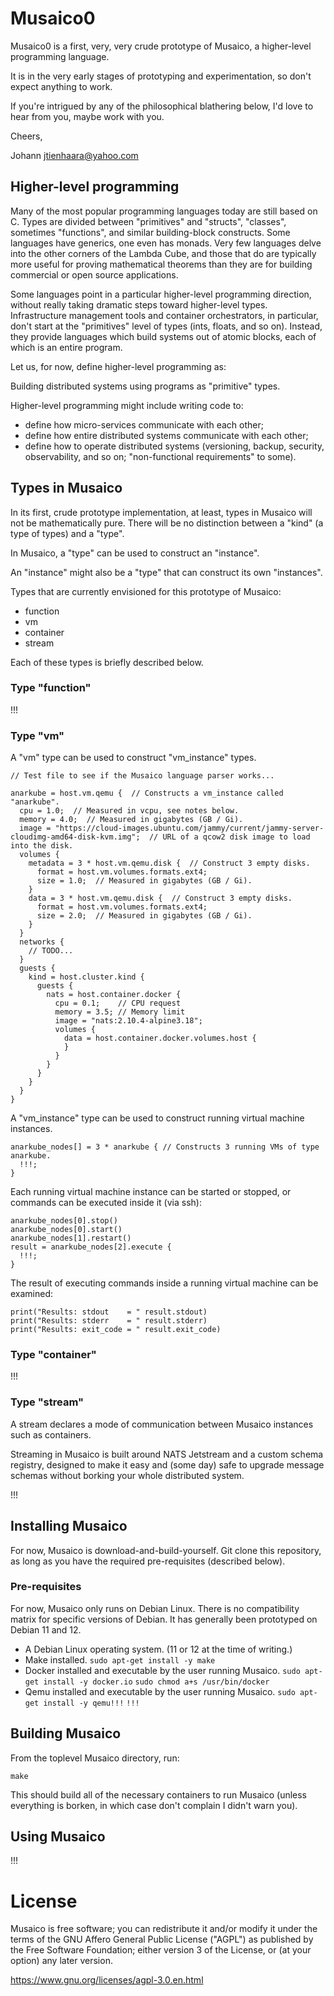 # Musaico0
Musaico0 is a first, very, very crude prototype of Musaico, a higher-level
programming language.

It is in the very early stages of prototyping and experimentation,
so don't expect anything to work.

If you're intrigued by any of the philosophical blathering below, I'd
love to hear from you, maybe work with you.

Cheers,

Johann
jtienhaara@yahoo.com

## Higher-level programming
Many of the most popular programming languages today are still based on C.
Types are divided between "primitives" and "structs", "classes",
sometimes "functions", and similar building-block constructs.
Some languages have generics, one even has monads.  Very few languages
delve into the other corners of the Lambda Cube, and those that do
are typically more useful for proving mathematical theorems than they
are for building commercial or open source applications.

Some languages point in a particular higher-level programming direction,
without really taking dramatic steps toward higher-level types.
Infrastructure management tools and container orchestrators, in particular,
don't start at the "primitives" level of types (ints, floats, and so on).
Instead, they provide languages which build systems out of
atomic blocks, each of which is an entire program.

Let us, for now, define higher-level programming as:

Building distributed systems using programs as "primitive" types.

Higher-level programming might include writing code to:

- define how micro-services communicate with each other;
- define how entire distributed systems communicate with each other;
- define how to operate distributed systems
  (versioning, backup, security, observability, and so on; "non-functional requirements" to some).

## Types in Musaico
In its first, crude prototype implementation, at least, types in Musaico
will not be mathematically pure.  There will be no distinction
between a "kind" (a type of types) and a "type".

In Musaico, a "type" can be used to construct an "instance".

An "instance" might also be a "type" that can construct its own
"instances".

Types that are currently envisioned for this prototype of Musaico:

- function
- vm
- container
- stream

Each of these types is briefly described below.

### Type "function"
!!!

### Type "vm"
A "vm" type can be used to construct "vm_instance" types.

```
// Test file to see if the Musaico language parser works...

anarkube = host.vm.qemu {  // Constructs a vm_instance called "anarkube".
  cpu = 1.0;  // Measured in vcpu, see notes below.
  memory = 4.0;  // Measured in gigabytes (GB / Gi).
  image = "https://cloud-images.ubuntu.com/jammy/current/jammy-server-cloudimg-amd64-disk-kvm.img";  // URL of a qcow2 disk image to load into the disk.
  volumes {
    metadata = 3 * host.vm.qemu.disk {  // Construct 3 empty disks.
      format = host.vm.volumes.formats.ext4;
      size = 1.0;  // Measured in gigabytes (GB / Gi).
    }
    data = 3 * host.vm.qemu.disk {  // Construct 3 empty disks.
      format = host.vm.volumes.formats.ext4;
      size = 2.0;  // Measured in gigabytes (GB / Gi).
    }
  }
  networks {
    // TODO...
  }
  guests {
    kind = host.cluster.kind {
      guests {
        nats = host.container.docker {
          cpu = 0.1;    // CPU request
          memory = 3.5; // Memory limit
          image = "nats:2.10.4-alpine3.18";
          volumes {
            data = host.container.docker.volumes.host {
            }
          }
        }
      }
    }
  }
}
```

A "vm_instance" type can be used to construct running virtual machine
instances.

```
anarkube_nodes[] = 3 * anarkube { // Constructs 3 running VMs of type anarkube.
  !!!;
}
```

Each running virtual machine instance can be started or stopped,
or commands can be executed inside it (via ssh):

```
anarkube_nodes[0].stop()
anarkube_nodes[0].start()
anarkube_nodes[1].restart()
result = anarkube_nodes[2].execute {
  !!!;
}
```

The result of executing commands inside a running virtual machine
can be examined:

```
print("Results: stdout    = " result.stdout)
print("Results: stderr    = " result.stderr)
print("Results: exit_code = " result.exit_code)
```

### Type "container"
!!!

### Type "stream"
A stream declares a mode of communication between Musaico instances
such as containers.

Streaming in Musaico is built around NATS Jetstream and a custom
schema registry, designed to make it easy and (some day) safe
to upgrade message schemas without borking your whole distributed system.

!!!

## Installing Musaico
For now, Musaico is download-and-build-yourself.  Git clone this repository,
as long as you have the required pre-requisites (described below).

### Pre-requisites
For now, Musaico only runs on Debian Linux.  There is no
compatibility matrix for specific versions of Debian.  It has generally
been prototyped on Debian 11 and 12.

- A Debian Linux operating system.  (11 or 12 at the time of writing.)
- Make installed.
  `sudo apt-get install -y make`
- Docker installed and executable by the user running Musaico.
  `sudo apt-get install -y docker.io`
  `sudo chmod a+s /usr/bin/docker`
- Qemu installed and executable by the user running Musaico.
  `sudo apt-get install -y qemu!!!`
  `!!!`

## Building Musaico
From the toplevel Musaico directory, run:

```
make
```

This should build all of the necessary containers to run Musaico
(unless everything is borken, in which case don't complain I didn't warn you).

## Using Musaico
!!!

# License
Musaico is free software; you can redistribute it and/or modify it under the terms of the GNU Affero General Public License ("AGPL") as published by the Free Software Foundation; either version 3 of the License, or (at your option) any later version.

https://www.gnu.org/licenses/agpl-3.0.en.html
